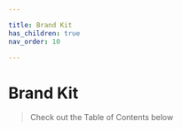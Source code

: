 ```yaml
---

title: Brand Kit
has_children: true
nav_order: 10

---
```



# Brand Kit

> Check out the Table of Contents below
